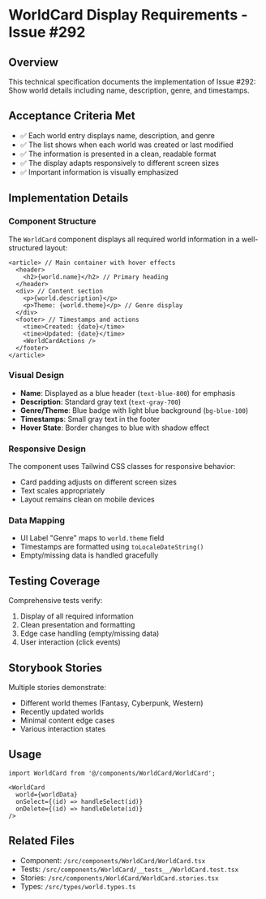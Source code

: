 # WorldCard Display Requirements - Issue #292

## Overview
This technical specification documents the implementation of Issue #292: Show world details including name, description, genre, and timestamps.

## Acceptance Criteria Met
- ✅ Each world entry displays name, description, and genre
- ✅ The list shows when each world was created or last modified
- ✅ The information is presented in a clean, readable format
- ✅ The display adapts responsively to different screen sizes
- ✅ Important information is visually emphasized

## Implementation Details

### Component Structure
The `WorldCard` component displays all required world information in a well-structured layout:

```tsx
<article> // Main container with hover effects
  <header>
    <h2>{world.name}</h2> // Primary heading
  </header>
  <div> // Content section
    <p>{world.description}</p>
    <p>Theme: {world.theme}</p> // Genre display
  </div>
  <footer> // Timestamps and actions
    <time>Created: {date}</time>
    <time>Updated: {date}</time>
    <WorldCardActions />
  </footer>
</article>
```

### Visual Design
- **Name**: Displayed as a blue header (`text-blue-800`) for emphasis
- **Description**: Standard gray text (`text-gray-700`)
- **Genre/Theme**: Blue badge with light blue background (`bg-blue-100`)
- **Timestamps**: Small gray text in the footer
- **Hover State**: Border changes to blue with shadow effect

### Responsive Design
The component uses Tailwind CSS classes for responsive behavior:
- Card padding adjusts on different screen sizes
- Text scales appropriately
- Layout remains clean on mobile devices

### Data Mapping
- UI Label "Genre" maps to `world.theme` field
- Timestamps are formatted using `toLocaleDateString()`
- Empty/missing data is handled gracefully

## Testing Coverage
Comprehensive tests verify:
1. Display of all required information
2. Clean presentation and formatting
3. Edge case handling (empty/missing data)
4. User interaction (click events)

## Storybook Stories
Multiple stories demonstrate:
- Different world themes (Fantasy, Cyberpunk, Western)
- Recently updated worlds
- Minimal content edge cases
- Various interaction states

## Usage
```tsx
import WorldCard from '@/components/WorldCard/WorldCard';

<WorldCard 
  world={worldData}
  onSelect={(id) => handleSelect(id)}
  onDelete={(id) => handleDelete(id)}
/>
```

## Related Files
- Component: `/src/components/WorldCard/WorldCard.tsx`
- Tests: `/src/components/WorldCard/__tests__/WorldCard.test.tsx`
- Stories: `/src/components/WorldCard/WorldCard.stories.tsx`
- Types: `/src/types/world.types.ts`
